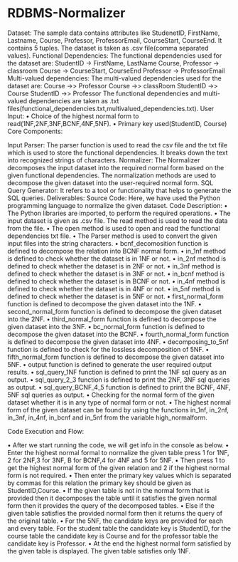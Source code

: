 # RDBMS-Normalizer
Dataset: The sample data contains attributes like StudenetID, FirstName, Lastname, Course, Professor, ProfessorEmail, CourseStart, CourseEnd. It contains 5 tuples. The dataset is taken as .csv file(comma separated values). Functional Dependencies: The functional dependencies used for the dataset are: StudentID -> FirstName, LastName Course, Professor -> classroom Course -> CourseStart, CourseEnd Professor -> ProfessorEmail Multi-valued dependencies: The multi-valued dependencies used for the dataset are: Course ->> Professor Course ->> classRoom StudentID ->> Course StudentID ->> Professor The functional dependencies and multi-valued dependencies are taken as .txt files(functional_dependencies.txt,multivalued_dependencies.txt). User Input: • Choice of the highest normal form to read(1NF,2NF,3NF,BCNF,4NF,5NF). • Primary key used(StudentID, Course) Core Components:

Input Parser: The parser function is used to read the csv file and the txt file which is used to store the functional dependencies. It breaks down the text into recognized strings of characters.
Normalizer: The Normalizer decomposes the input dataset into the required normal form based on the given functional dependencies. The normalization methods are used to decompose the given dataset into the user-required normal form.
SQL Query Generator: It refers to a tool or functionality that helps to generate the SQL queries.
Deliverables: Source Code: Here, we have used the Python programming language to normalize the given dataset. Code Description: • The Python libraries are imported, to perform the required operations. • The input dataset is given as .csv file. The read method is used to read the data from the file. • The open method is used to open and read the functional dependencies txt file. • The Parser method is used to convert the given input files into the string characters. • bcnf_decomosition function is defined to decompose the relation into BCNF normal form. • in_1nf method is defined to check whether the dataset is in 1NF or not. • in_2nf method is defined to check whether the dataset is in 2NF or not. • in_3nf method is defined to check whether the dataset is in 3NF or not. • in_bcnf method is defined to check whether the dataset is in BCNF or not. • in_4nf method is defined to check whether the dataset is in 4NF or not. • in_5nf method is defined to check whether the dataset is in 5NF or not. • first_normal_form function is defined to decompose the given dataset into the 1NF. • second_normal_form function is defined to decompose the given dataset into the 2NF. • third_normal_form function is defined to decompose the given dataset into the 3NF. • bc_normal_form function is defined to decompose the given dataset into the BCNF. • fourth_normal_form function is defined to decompose the given dataset into 4NF. • decomposing_to_5nf function is defined to check for the lossless decomposition of 5NF. • fifth_normal_form function is defined to decompose the given dataset into 5NF. • output function is defined to generate the user required output results. • sql_query_1NF function is defined to print the 1NF sql query as an output. • sql_query_2_3 function is defined to print the 2NF, 3NF sql queries as output. • sql_query_BCNF_4_5 function is defined to print the BCNF, 4NF, 5NF sql queries as output. • Checking for the normal form of the given dataset whether it is in any type of normal form or not. • The highest normal form of the given dataset can be found by using the functions in_1nf, in_2nf, in_3nf, in_4nf, in_bcnf and in_5nf from the variable high_normalform.

Code Execution and Flow:

• After we start running the code, we will get info in the console as below. • Enter the highest normal formal to normalize the given table press 1 for 1NF, 2 for 2NF,3 for 3NF, B for BCNF,4 for 4NF and 5 for 5NF. • Then press 1 to get the highest normal form of the given relation and 2 if the highest normal form is not required. • Then enter the primary key values which is separated by commas for this relation the primary key should be given as StudentID,Course. • If the given table is not in the normal form that is provided then it decomposes the table until it satisfies the given normal form then it provides the query of the decomposed tables. • Else if the given table satisfies the provided normal form then it returns the query of the original table. • For the 5NF, the candidate keys are provided for each and every table. For the student table the candidate key is StudentID, for the course table the candidate key is Course and for the professor table the candidate key is Professor. • At the end the highest normal form satisfied by the given table is displayed. The given table satisfies only 1NF.
